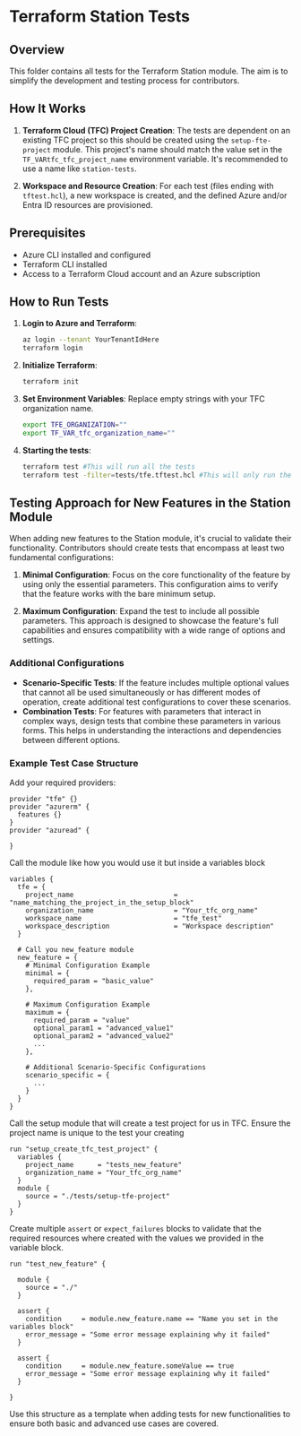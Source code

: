 # Terraform Station Tests

## Overview

This folder contains all tests for the Terraform Station module. The aim is to simplify the development and testing process for contributors.

## How It Works

1. **Terraform Cloud (TFC) Project Creation**: The tests are dependent on an existing TFC project so this should be created using the `setup-fte-project` module. This project's name should match the value set in the `TF_VARtfc_tfc_project_name` environment variable. It's recommended to use a name like `station-tests`.

2. **Workspace and Resource Creation**: For each test (files ending with `tftest.hcl`), a new workspace is created, and the defined Azure and/or Entra ID resources are provisioned.

## Prerequisites

- Azure CLI installed and configured
- Terraform CLI installed
- Access to a Terraform Cloud account and an Azure subscription

## How to Run Tests

1. **Login to Azure and Terraform**:
    ```bash
    az login --tenant YourTenantIdHere
    terraform login
    ```

2. **Initialize Terraform**:
    ```bash
    terraform init
    ```

3. **Set Environment Variables**:
   Replace empty strings with your TFC organization name.
    ```bash
    export TFE_ORGANIZATION=""
    export TF_VAR_tfc_organization_name=""
    ```

4. **Starting the tests**:
    ```bash
    terraform test #This will run all the tests
    terraform test -filter=tests/tfe.tftest.hcl #This will only run the tests for the tfe block
    ```

## Testing Approach for New Features in the Station Module

When adding new features to the Station module, it's crucial to validate their functionality. Contributors should create tests that encompass at least two fundamental configurations:

1. **Minimal Configuration**: Focus on the core functionality of the feature by using only the essential parameters. This configuration aims to verify that the feature works with the bare minimum setup.

2. **Maximum Configuration**: Expand the test to include all possible parameters. This approach is designed to showcase the feature's full capabilities and ensures compatibility with a wide range of options and settings.

### Additional Configurations

- **Scenario-Specific Tests**: If the feature includes multiple optional values that cannot all be used simultaneously or has different modes of operation, create additional test configurations to cover these scenarios. 
- **Combination Tests**: For features with parameters that interact in complex ways, design tests that combine these parameters in various forms. This helps in understanding the interactions and dependencies between different options.

### Example Test Case Structure

Add your required providers:
```hcl
provider "tfe" {}
provider "azurerm" {
  features {}
}
provider "azuread" {

}
```
Call the module like how you would use it but inside a variables block

```hcl
variables {
  tfe = {
    project_name                         = "name_matching_the_project_in_the_setup_block"
    organization_name                    = "Your_tfc_org_name"
    workspace_name                       = "tfe_test"
    workspace_description                = "Workspace description"
  }

  # Call you new_feature module
  new_feature = {
    # Minimal Configuration Example
    minimal = {
      required_param = "basic_value"
    },

    # Maximum Configuration Example
    maximum = {
      required_param = "value"
      optional_param1 = "advanced_value1"
      optional_param2 = "advanced_value2"
      ...
    },

    # Additional Scenario-Specific Configurations
    scenario_specific = {
      ...
    }
  }
}
```
Call the setup module that will create a test project for us in TFC. Ensure the project name is unique to the test your creating

```hcl
run "setup_create_tfc_test_project" {
  variables {
    project_name      = "tests_new_feature"
    organization_name = "Your_tfc_org_name"
  }
  module {
    source = "./tests/setup-tfe-project"
  }
}
``````
Create multiple `assert` or `expect_failures` blocks to validate that the required resources where created with the values we provided in the variable block.

```hcl
run "test_new_feature" {

  module {
    source = "./"
  }

  assert {
    condition     = module.new_feature.name == "Name you set in the variables block"
    error_message = "Some error message explaining why it failed"
  }

  assert {
    condition     = module.new_feature.someValue == true
    error_message = "Some error message explaining why it failed"
  }
  
}

```
Use this structure as a template when adding tests for new functionalities to ensure both basic and advanced use cases are covered.